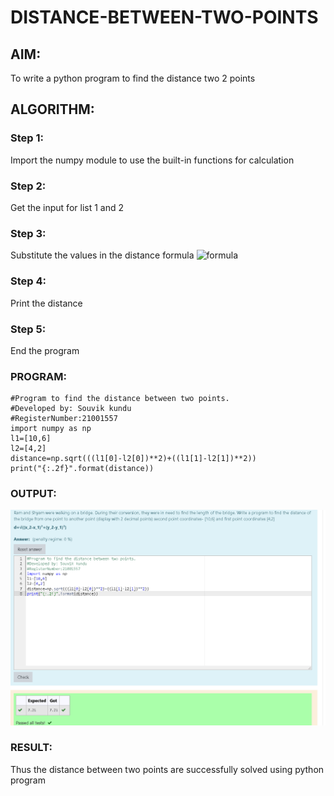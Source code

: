 # DISTANCE-BETWEEN-TWO-POINTS

## AIM:
To write a python program to find the distance two 2 points
## ALGORITHM:
### Step 1:

Import the numpy module to use the built-in functions for calculation

### Step 2:

Get the input for list 1 and 2
 

### Step 3: 

Substitute the values in the distance formula  ![formula](/formula.jpg)

### Step 4:

Print the distance

### Step 5:
End the program 

### PROGRAM:
~~~
#Program to find the distance between two points.
#Developed by: Souvik kundu
#RegisterNumber:21001557
import numpy as np
l1=[10,6]
l2=[4,2]
distance=np.sqrt(((l1[0]-l2[0])**2)+((l1[1]-l2[1])**2))
print("{:.2f}".format(distance))
~~~

### OUTPUT:
![git logo](if.png)

### RESULT:
Thus the distance between two points are successfully solved using python program
